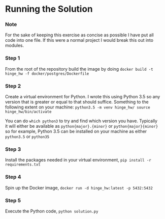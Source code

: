 # Running the Solution

### Note

For the sake of keeping this exercise as concise as possible I have put all code into one file. If this
were a normal project I would break this out into modules.

### Step 1

From the root of the repository build the image by doing `docker build -t hinge_hw -f docker/postgres/Dockerfile`

### Step 2

Create a virtual environment for Python. I wrote this using Python 3.5 so any version that is
greater or equal to that should suffice. Something to the following extent on your machine:
	```
	python3.5 -m venv hinge_hw/
	source hinge_hw/bin/activate
	```

You can do `which python3` to try and find which version you have. Typically it will either be available as
`python{major}.{minor}` or `python{major}{minor}` so for example, Python 3.5 can be installed on your machine
as either `python3.5` or `python35`

### Step 3

Install the packages needed in your virtual environment, `pip install -r requirements.txt`

### Step 4

Spin up the Docker image, `docker run -d hinge_hw:latest -p 5432:5432`

### Step 5

Execute the Python code, `python solution.py`